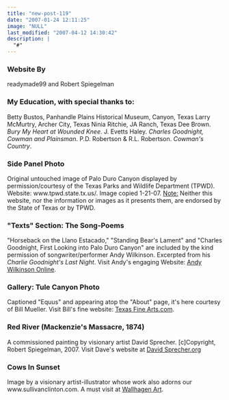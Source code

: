 ```yaml
---
title: "new-post-119"
date: "2007-01-24 12:11:25"
image: "NULL"
last_modified: "2007-04-12 14:30:42"
description: |
  "#"
---
```


<h3>Website By</h3>readymade99 and Robert Spiegelman

<h3>My Education, with special thanks to:</h3> Betty Bustos, Panhandle Plains Historical Museum, Canyon, Texas
Larry McMurtry, Archer City, Texas
Ninia Ritchie, JA Ranch, Texas
Dee Brown. <i>Bury My Heart at Wounded Knee</i>.
J. Evetts Haley. <i>Charles Goodnight, Cowman and Plainsman</i>.
P.D. Robertson & R.L. Robertson. <i>Cowman's Country</i>.

<h3>Side Panel Photo</h3>Original untouched image of Palo Duro Canyon displayed by permission/courtesy of the Texas Parks and Wildlife Department (TPWD). Website: www.tpwd.state.tx.us/. Image copied 1-21-07. <u>Note:</u> Neither this website, nor the information or images as it presents them, are endorsed by the State of Texas or by TPWD.

<h3>"Texts" Section: The Song-Poems</h3>"Horseback on the Llano Estacado," "Standing Bear's Lament" and "Charles Goodnight, First Looking into Palo Duro Canyon" are included by the kind permission of songwriter/performer Andy Wilkinson. Excerpted from his <i>Charlie Goodnight's Last Night</i>. Visit Andy's engaging Website: <a href="http://www.andywilkinson.net" title="Andy Wilkinson.net" target="_blank"> Andy Wilkinson Online</a>. 

<h3>Gallery: Tule Canyon Photo</h3>Captioned "Equus" and appearing atop the "About" page, it's here courtesy of Bill Mueller</i>. Visit Bill's fine website: <a href="http://www.texasfinearts.com/" title="TexasFineArts.com" target="_blank"> Texas Fine Arts.com</a>. 

<h3>Red River (Mackenzie's Massacre, 1874)</h3> A commissioned painting by visionary artist David Sprecher.
[c]Copyright, Robert Spiegelman, 2007. Visit Dave's website at <a href="http://www.davidsprecher.org/" title="DavidSprecher.org" target="_blank"> David Sprecher.org</a>

<h3>Cows In Sunset</h3> Image by a visionary artist-illustrator whose work also adorns our www.sullivanclinton.com. A must visit at <a href="http://www.wallhagen.com/" title="Wallhagen.com" target="_blank"> Wallhagen Art</a>.
